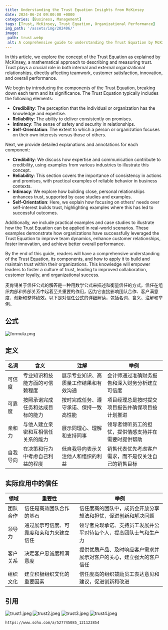 ```yaml
---
title: Understanding the Trust Equation Insights from McKinsey
date: 2024-06-24 09:00:00 +0800
categories: [Business, Management]
tags: [Trust, McKinsey, Trust Equation, Organizational Performance]
img_path: '/assets/img/202406/'
image:
 path: trust.webp
 alt: A comprehensive guide to understanding the Trust Equation by McKinsey and its impact on organizational performance.
---
```

In this article, we explore the concept of the Trust Equation as explained by McKinsey, a mathematical approach to describing and measuring trust. Trust plays a crucial role in both internal and external organizational relationships, directly affecting teamwork, customer satisfaction, innovation, and overall performance.

We begin by introducing the components of the Trust Equation, breaking down each term and its significance. The Trust Equation typically includes the following elements:
- **Credibility**: The perception that the individual or organization has the knowledge and expertise.
- **Reliability**: The ability to deliver consistently on promises.
- **Intimacy**: The sense of safety and security in relationships.
- **Self-Orientation**: The extent to which a person or organization focuses on their own interests versus those of others.

Next, we provide detailed explanations and annotations for each component:
- **Credibility**: We discuss how expertise and communication contribute to credibility, using examples from various industries to illustrate this concept.
- **Reliability**: This section covers the importance of consistency in actions and promises, with practical examples of reliable behavior in business contexts.
- **Intimacy**: We explore how building close, personal relationships enhances trust, supported by case studies and examples.
- **Self-Orientation**: Here, we explain how focusing on others' needs over self-interest builds trust, highlighting examples where this has led to successful outcomes.

Additionally, we include practical examples and case studies to illustrate how the Trust Equation can be applied in real-world scenarios. These examples demonstrate how organizations have successfully leveraged the Trust Equation to improve team dynamics, enhance customer relationships, foster innovation, and achieve better overall performance.

By the end of this guide, readers will have a comprehensive understanding of the Trust Equation, its components, and how to apply it to build and maintain trust within their organizations. This knowledge will empower leaders to foster a culture of trust, leading to improved collaboration, customer loyalty, and organizational success.

麦肯锡关于信任公式的解答是一种用数学公式来描述和衡量信任的方式。信任在组织内部和外部关系中起着至关重要的作用，因为它直接影响团队合作、客户满意度、创新和整体绩效。以下是对信任公式的详细解读，包括名词、含义、注解和举例。

## 公式

![formula.png](formula.png)


## 定义 

| 名词      | 含义                                      | 注解                                     | 举例                                                        |
|-----------|-------------------------------------------|------------------------------------------|-------------------------------------------------------------|
| 可信度    | 专业知识和技能方面的可信赖程度            | 展示专业知识、高质量工作结果和有效沟通  | 会计师通过准确财务报告和深入财务分析建立可信度            |
| 可靠度    | 按照承诺完成任务和达成目标的能力          | 按时完成任务、遵守承诺、保持一致高性能  | 项目经理总是按时提交项目报告并确保项目按计划推进          |
| 亲和力    | 与他人建立亲密和互相信任关系的能力        | 展示同理心、理解和支持同事              | 领导者倾听员工的担忧，提供情感支持并在需要时提供帮助      |
| 自我导向  | 在决策和行为中考虑自己利益的程度          | 低自我导向表示关注他人和组织的利益      | 销售代表优先考虑客户需求，而不是仅关注自己的销售目标      |

## 实际应用中的信任

| 领域      | 重要性                                     | 举例                                                        |
|-----------|--------------------------------------------|-------------------------------------------------------------|
| 团队合作  | 信任是高效团队合作的基石                   | 信任度高的团队中，成员会开放分享想法和担忧，促进创新和解决问题 |
| 领导力    | 通过展示可信度、可靠度和亲和力来建立信任   | 领导者兑现承诺、支持员工发展并公平对待每个人，提高团队士气和生产力 |
| 客户关系  | 决定客户忠诚度和满意度                     | 提供优质产品、及时响应客户需求并展示对客户的关心，建立强大的客户信任 |
| 组织文化  | 建立积极组织文化的重要因素                 | 信任度高的组织鼓励员工表达意见和建议，促进创新和改进       |


## 引用

![trust1.jpeg](trust1.jpeg)
![trust2.jpeg](trust2.jpeg)
![trust3.jpeg](trust3.jpeg)
![trust4.jpeg](trust4.jpeg)



```
https://www.sohu.com/a/527745085_121123854
```




